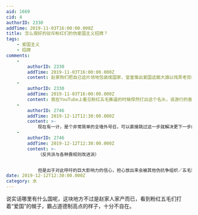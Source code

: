 ```yaml
---
aid: 1669
cid: 4
authorID: 2330
addTime: 2019-11-03T16:00:00.000Z
title: 怎么很好的驳斥粉红们的伪爱国主义招牌？
tags:
    - 爱国主义
    - 招牌
comments:
    -
        authorID: 2330
        addTime: 2019-11-03T16:00:00.000Z
        content: 赵家狗们把自己这片领地包装成国家，堂皇推出爱国这面大旗以戏弄老百姓着实无耻，应该揭开这层画皮了
    -
        authorID: 2330
        addTime: 2019-11-03T16:00:00.000Z
        content: 我在YouTube上看见粉红五毛撕逼的时候悍然打出这个名头，说游行的香港人是八国联军走狗、卖国，但我对这样的语言已经不感冒了
    -
        authorID: 2746
        addTime: 2019-12-12T12:30:00.000Z
        content: >-
            现在有一计，是个非常简单的全墙外号召，可以直接跳过这一步就解决更下一步的问题，连戳破伪爱国，还能带上联合两种支持建立新政的立场（反共派与靠规则改进派）
    -
        authorID: 2746
        addTime: 2019-12-12T12:30:00.000Z
        content: >-
            （反共派与各种靠规则改进派）


            但是出于对此呼吁的巨大影响力的信心，担心放出来会被其他伪抗争组织／五毛剽窃，一下借此呼吁让其组织／个体变成抗争领头者，所以暂时没法发出来，只能等有比较好的能确定让很多的抗争者真人看见的公开渠道，或者等某个组织足够壮大且可信之下，以其组织之名放出，来一下大幅度推动抗争者聚集
date: 2019-12-12T12:30:00.000Z
category: 水
---
```


说实话哪里有什么国呢，这块地方不过是赵家人家产而已，看到粉红五毛们打着“爱国”的幌子，霸占道德制高点的样子，十分不自在。
